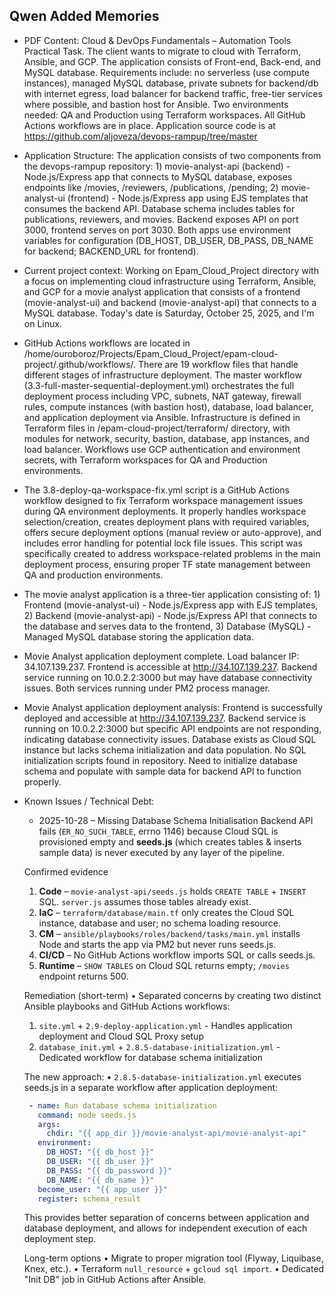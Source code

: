 ## Qwen Added Memories
- PDF Content: Cloud & DevOps Fundamentals – Automation Tools Practical Task. The client wants to migrate to cloud with Terraform, Ansible, and GCP. The application consists of Front-end, Back-end, and MySQL database. Requirements include: no serverless (use compute instances), managed MySQL database, private subnets for backend/db with internet egress, load balancer for backend traffic, free-tier services where possible, and bastion host for Ansible. Two environments needed: QA and Production using Terraform workspaces. All GitHub Actions workflows are in place. Application source code is at https://github.com/aljoveza/devops-rampup/tree/master
- Application Structure: The application consists of two components from the devops-rampup repository: 1) movie-analyst-api (backend) - Node.js/Express app that connects to MySQL database, exposes endpoints like /movies, /reviewers, /publications, /pending; 2) movie-analyst-ui (frontend) - Node.js/Express app using EJS templates that consumes the backend API. Database schema includes tables for publications, reviewers, and movies. Backend exposes API on port 3000, frontend serves on port 3030. Both apps use environment variables for configuration (DB_HOST, DB_USER, DB_PASS, DB_NAME for backend; BACKEND_URL for frontend).
- Current project context: Working on Epam_Cloud_Project directory with a focus on implementing cloud infrastructure using Terraform, Ansible, and GCP for a movie analyst application that consists of a frontend (movie-analyst-ui) and backend (movie-analyst-api) that connects to a MySQL database. Today's date is Saturday, October 25, 2025, and I'm on Linux.
- GitHub Actions workflows are located in /home/ouroboroz/Projects/Epam_Cloud_Project/epam-cloud-project/.github/workflows/. There are 19 workflow files that handle different stages of infrastructure deployment. The master workflow (3.3-full-master-sequential-deployment.yml) orchestrates the full deployment process including VPC, subnets, NAT gateway, firewall rules, compute instances (with bastion host), database, load balancer, and application deployment via Ansible. Infrastructure is defined in Terraform files in /epam-cloud-project/terraform/ directory, with modules for network, security, bastion, database, app instances, and load balancer. Workflows use GCP authentication and environment secrets, with Terraform workspaces for QA and Production environments.
- The 3.8-deploy-qa-workspace-fix.yml script is a GitHub Actions workflow designed to fix Terraform workspace management issues during QA environment deployments. It properly handles workspace selection/creation, creates deployment plans with required variables, offers secure deployment options (manual review or auto-approve), and includes error handling for potential lock file issues. This script was specifically created to address workspace-related problems in the main deployment process, ensuring proper TF state management between QA and production environments.
- The movie analyst application is a three-tier application consisting of: 1) Frontend (movie-analyst-ui) - Node.js/Express app with EJS templates, 2) Backend (movie-analyst-api) - Node.js/Express API that connects to the database and serves data to the frontend, 3) Database (MySQL) - Managed MySQL database storing the application data.
- Movie Analyst application deployment complete. Load balancer IP: 34.107.139.237. Frontend is accessible at http://34.107.139.237. Backend service running on 10.0.2.2:3000 but may have database connectivity issues. Both services running under PM2 process manager.
- Movie Analyst application deployment analysis: Frontend is successfully deployed and accessible at http://34.107.139.237. Backend service is running on 10.0.2.2:3000 but specific API endpoints are not responding, indicating database connectivity issues. Database exists as Cloud SQL instance but lacks schema initialization and data population. No SQL initialization scripts found in repository. Need to initialize database schema and populate with sample data for backend API to function properly.
- Known Issues / Technical Debt: 
  - 2025-10-28 – Missing Database Schema Initialisation Backend API fails (`ER_NO_SUCH_TABLE`, errno 1146) because Cloud SQL is provisioned empty and **seeds.js** (which creates tables & inserts sample data) is never executed by any layer of the pipeline.
  
  Confirmed evidence
  1. **Code** – `movie-analyst-api/seeds.js` holds `CREATE TABLE` + `INSERT` SQL.
     `server.js` assumes those tables already exist.
  2. **IaC** – `terraform/database/main.tf` only creates the Cloud SQL instance,
     database and user; no schema loading resource.
  3. **CM** – `ansible/playbooks/roles/backend/tasks/main.yml` installs Node and
     starts the app via PM2 but never runs seeds.js.
  4. **CI/CD** – No GitHub Actions workflow imports SQL or calls seeds.js.
  5. **Runtime** – `SHOW TABLES` on Cloud SQL returns empty; `/movies` endpoint
     returns 500.
  
  Remediation (short-term)
  • Separated concerns by creating two distinct Ansible playbooks and GitHub Actions workflows:
    1. `site.yml` + `2.9-deploy-application.yml` - Handles application deployment and Cloud SQL Proxy setup
    2. `database_init.yml` + `2.8.5-database-initialization.yml` - Dedicated workflow for database schema initialization
    
  The new approach:
  • `2.8.5-database-initialization.yml` executes seeds.js in a separate workflow after application deployment:
  ```yaml
   - name: Run database schema initialization
     command: node seeds.js
     args:
       chdir: "{{ app_dir }}/movie-analyst-api/movie-analyst-api"
     environment:
       DB_HOST: "{{ db_host }}"
       DB_USER: "{{ db_user }}"
       DB_PASS: "{{ db_password }}"
       DB_NAME: "{{ db_name }}"
     become_user: "{{ app_user }}"
     register: schema_result
  ```  
  This provides better separation of concerns between application and database deployment, and allows for independent execution of each deployment step.
  
  Long-term options
  • Migrate to proper migration tool (Flyway, Liquibase, Knex, etc.).
  • Terraform `null_resource` + `gcloud sql import`.
  • Dedicated "Init DB" job in GitHub Actions after Ansible.
